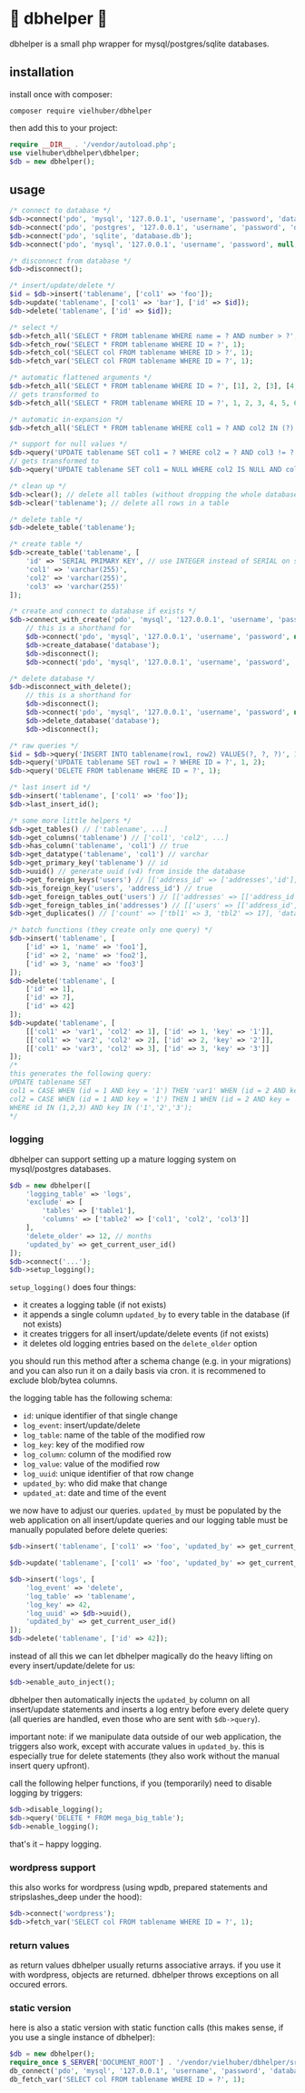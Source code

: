 # 🍗 dbhelper 🍗

dbhelper is a small php wrapper for mysql/postgres/sqlite databases.

## installation

install once with composer:

```
composer require vielhuber/dbhelper
```

then add this to your project:

```php
require __DIR__ . '/vendor/autoload.php';
use vielhuber\dbhelper\dbhelper;
$db = new dbhelper();
```

## usage

```php
/* connect to database */
$db->connect('pdo', 'mysql', '127.0.0.1', 'username', 'password', 'database', 3306);
$db->connect('pdo', 'postgres', '127.0.0.1', 'username', 'password', 'database', 5432);
$db->connect('pdo', 'sqlite', 'database.db');
$db->connect('pdo', 'mysql', '127.0.0.1', 'username', 'password', null, 3306); // database must not be available

/* disconnect from database */
$db->disconnect();

/* insert/update/delete */
$id = $db->insert('tablename', ['col1' => 'foo']);
$db->update('tablename', ['col1' => 'bar'], ['id' => $id]);
$db->delete('tablename', ['id' => $id]);

/* select */
$db->fetch_all('SELECT * FROM tablename WHERE name = ? AND number > ?', 'foo', 42);
$db->fetch_row('SELECT * FROM tablename WHERE ID = ?', 1);
$db->fetch_col('SELECT col FROM tablename WHERE ID > ?', 1);
$db->fetch_var('SELECT col FROM tablename WHERE ID = ?', 1);

/* automatic flattened arguments */
$db->fetch_all('SELECT * FROM tablename WHERE ID = ?', [1], 2, [3], [4,[5,6]]);
// gets transformed to
$db->fetch_all('SELECT * FROM tablename WHERE ID = ?', 1, 2, 3, 4, 5, 6);

/* automatic in-expansion */
$db->fetch_all('SELECT * FROM tablename WHERE col1 = ? AND col2 IN (?)', 1, [2,3,4]);

/* support for null values */
$db->query('UPDATE tablename SET col1 = ? WHERE col2 = ? AND col3 != ?', null, null, null);
// gets transformed to
$db->query('UPDATE tablename SET col1 = NULL WHERE col2 IS NULL AND col3 IS NOT NULL');

/* clean up */
$db->clear(); // delete all tables (without dropping the whole database)
$db->clear('tablename'); // delete all rows in a table

/* delete table */
$db->delete_table('tablename');

/* create table */
$db->create_table('tablename', [
    'id' => 'SERIAL PRIMARY KEY', // use INTEGER instead of SERIAL on sqlite to get auto ids
    'col1' => 'varchar(255)',
    'col2' => 'varchar(255)',
    'col3' => 'varchar(255)'
]);

/* create and connect to database if exists */
$db->connect_with_create('pdo', 'mysql', '127.0.0.1', 'username', 'password', 'database', 3306);
    // this is a shorthand for
    $db->connect('pdo', 'mysql', '127.0.0.1', 'username', 'password', null, 3306);
    $db->create_database('database');
    $db->disconnect();
    $db->connect('pdo', 'mysql', '127.0.0.1', 'username', 'password', 'database', 3306);

/* delete database */
$db->disconnect_with_delete();
    // this is a shorthand for
    $db->disconnect();
    $db->connect('pdo', 'mysql', '127.0.0.1', 'username', 'password', null, 3306);
    $db->delete_database('database');
    $db->disconnect();

/* raw queries */
$id = $db->query('INSERT INTO tablename(row1, row2) VALUES(?, ?, ?)', 1, 2, 3);
$db->query('UPDATE tablename SET row1 = ? WHERE ID = ?', 1, 2);
$db->query('DELETE FROM tablename WHERE ID = ?', 1);

/* last insert id */
$db->insert('tablename', ['col1' => 'foo']);
$db->last_insert_id();

/* some more little helpers */
$db->get_tables() // ['tablename', ...]
$db->get_columns('tablename') // ['col1', 'col2', ...]
$db->has_column('tablename', 'col1') // true
$db->get_datatype('tablename', 'col1') // varchar
$db->get_primary_key('tablename') // id
$db->uuid() // generate uuid (v4) from inside the database
$db->get_foreign_keys('users') // [['address_id' => ['addresses','id'], ...]
$db->is_foreign_key('users', 'address_id') // true
$db->get_foreign_tables_out('users') // [['addresses' => [['address_id','id']], ...]
$db->get_foreign_tables_in('addresses') // [['users' => [['address_id','id']], ...]
$db->get_duplicates() // ['count' => ['tbl1' => 3, 'tbl2' => 17], 'data' => ['tbl1' => [...], 'tbl2' => [...]]

/* batch functions (they create only one query) */
$db->insert('tablename', [
    ['id' => 1, 'name' => 'foo1'],
    ['id' => 2, 'name' => 'foo2'],
    ['id' => 3, 'name' => 'foo3']
]);
$db->delete('tablename', [
    ['id' => 1],
    ['id' => 7],
    ['id' => 42]
]);
$db->update('tablename', [
    [['col1' => 'var1', 'col2' => 1], ['id' => 1, 'key' => '1']],
    [['col1' => 'var2', 'col2' => 2], ['id' => 2, 'key' => '2']],
    [['col1' => 'var3', 'col2' => 3], ['id' => 3, 'key' => '3']]
]);
/*
this generates the following query:
UPDATE tablename SET
col1 = CASE WHEN (id = 1 AND key = '1') THEN 'var1' WHEN (id = 2 AND key = '2') THEN 'var2' WHEN (id = 3 AND key = '3') THEN 'var3' END,
col2 = CASE WHEN (id = 1 AND key = '1') THEN 1 WHEN (id = 2 AND key = '2') THEN 2 WHEN (id = 3 AND key = '3') THEN 3 END
WHERE id IN (1,2,3) AND key IN ('1','2','3');
*/
```

### logging

dbhelper can support setting up a mature logging system on mysql/postgres databases.

```php
$db = new dbhelper([
    'logging_table' => 'logs',
    'exclude' => [
        'tables' => ['table1'],
        'columns' => ['table2' => ['col1', 'col2', 'col3']]
    ],
    'delete_older' => 12, // months
    'updated_by' => get_current_user_id()
]);
$db->connect('...');
$db->setup_logging();
```

`setup_logging()` does four things:

-   it creates a logging table (if not exists)
-   it appends a single column `updated_by` to every table in the database (if not exists)
-   it creates triggers for all insert/update/delete events (if not exists)
-   it deletes old logging entries based on the `delete_older` option

you should run this method after a schema change (e.g. in your migrations) and you can also run it on a daily basis via cron. it is recommened to exclude blob/bytea columns.

the logging table has the following schema:

-   `id`: unique identifier of that single change
-   `log_event`: insert/update/delete
-   `log_table`: name of the table of the modified row
-   `log_key`: key of the modified row
-   `log_column`: column of the modified row
-   `log_value`: value of the modified row
-   `log_uuid`: unique identifier of that row change
-   `updated_by`: who did make that change
-   `updated_at`: date and time of the event

we now have to adjust our queries. `updated_by` must be populated by the web application on all insert/update queries and our logging table must be manually populated before delete queries:

```php
$db->insert('tablename', ['col1' => 'foo', 'updated_by' => get_current_user_id()]);

$db->update('tablename', ['col1' => 'foo', 'updated_by' => get_current_user_id()], ['id' => 42]);

$db->insert('logs', [
    'log_event' => 'delete',
    'log_table' => 'tablename',
    'log_key' => 42,
    'log_uuid' => $db->uuid(),
    'updated_by' => get_current_user_id()
]);
$db->delete('tablename', ['id' => 42]);
```

instead of all this we can let dbhelper magically do the heavy lifting on every insert/update/delete for us:

```php
$db->enable_auto_inject();
```

dbhelper then automatically injects the `updated_by` column on all insert/update statements and inserts a log entry before every delete query (all queries are handled, even those who are sent with `$db->query`).

important note: if we manipulate data outside of our web application, the triggers also work, except with accurate values in `updated_by`. this is especially true for delete statements (they also work without the manual insert query upfront).

call the following helper functions, if you (temporarily) need to disable logging by triggers:

```php
$db->disable_logging();
$db->query('DELETE * FROM mega_big_table');
$db->enable_logging();
```

that's it – happy logging.

### wordpress support

this also works for wordpress (using wpdb, prepared statements and stripslashes_deep under the hood):

```php
$db->connect('wordpress');
$db->fetch_var('SELECT col FROM tablename WHERE ID = ?', 1);
```

### return values

as return values dbhelper usually returns associative arrays. if you use it with wordpress, objects are returned. dbhelper throws exceptions on all occured errors.

### static version

here is also a static version with static function calls (this makes sense, if you use a single instance of dbhelper):

```php
$db = new dbhelper();
require_once $_SERVER['DOCUMENT_ROOT'] . '/vendor/vielhuber/dbhelper/src/static.php';
db_connect('pdo', 'mysql', '127.0.0.1', 'username', 'password', 'database', 3306);
db_fetch_var('SELECT col FROM tablename WHERE ID = ?', 1);
```
